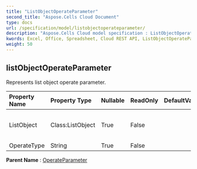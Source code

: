 ```yaml
---
title: "ListObjectOperateParameter"
second_title: "Aspose.Cells Cloud Document"
type: docs
url: /specification/model/listobjectoperateparameter/
description: "Aspose.Cells Cloud model specification : ListObjectOperateParameter. Effortlessly handle Excel and other spreadsheet documents with features like opening, generating, editing, splitting, merging, comparing, and converting."
kwords: Excel, Office, Spreadsheet, Cloud REST API, ListObjectOperateParameter
weight: 50
---
```


## **listObjectOperateParameter**

Represents list object operate parameter. 

| Property Name | Property Type | Nullable |  ReadOnly | DefaultValue | Description | 
| :- | :- | :- |:- |  :- | :- |
| ListObject | Class:ListObject | True |  False |  | Represents list object of operate object. |  
| OperateType | String | True |  False |  |  |  

**Parent Name** : [OperateParameter](/specification/model/operateparameter)

